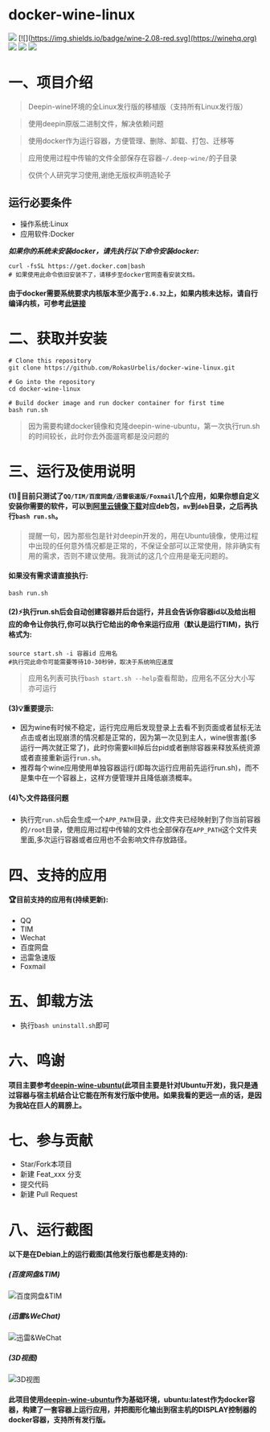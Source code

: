 # docker-wine-linux
[![](https://img.shields.io/badge/Linux-All_DISTORS-green.svg)](https://www.gnu.org)
[![](https://img.shields.io/badge/wine-2.08-red.svg](https://winehq.org)
[![](https://img.shields.io/badge/docker-18.09-blue.svg)](https://www.docker.com)
[![](https://img.shields.io/badge/Ubuntu-latest|FOR_DOCKER_IMAGE-orange.svg)](https://www.ubuntu.com)
![](https://img.shields.io/github/stars/RokasUrbelis/docker-wine-ubuntu.svg?label=Stars&style=social)
# 一、项目介绍
>Deepin-wine环境的全Linux发行版的移植版（支持所有Linux发行版）

>使用deepin原版二进制文件，解决依赖问题

>使用docker作为运行容器，方便管理、删除、卸载、打包、迁移等

>应用使用过程中传输的文件全部保存在容器`~/.deep-wine/`的子目录

>仅供个人研究学习使用,谢绝无版权声明造轮子

## 运行必要条件
- 操作系统:Linux
- 应用软件:Docker

***如果你的系统未安装docker，请先执行以下命令安装docker:***
```shell
curl -fsSL https://get.docker.com|bash
# 如果使用此命令依旧安装不了，请移步至docker官网查看安装文档。
```
#### 由于docker需要系统要求内核版本至少高于`2.6.32`上，如果内核未达标，请自行编译内核，可参考[此链接](https://blog.linux-code.com/articles/thread-1006.html)

# 二、获取并安装
```shell
# Clone this repository
git clone https://github.com/RokasUrbelis/docker-wine-linux.git

# Go into the repository
cd docker-wine-linux

# Build docker image and run docker container for first time
bash run.sh
``` 
>因为需要构建docker镜像和克隆deepin-wine-ubuntu，第一次执行run.sh的时间较长，此时你去外面遛弯都是没问题的


# 三、运行及使用说明

#### (1):rocket:目前只测试了`QQ/TIM/百度网盘/迅雷极速版/Foxmail`几个应用，如果你想自定义安装你需要的软件，可以到[阿里云镜像下载](http://mirrors.aliyun.com/deepin/pool/non-free/d/)对应deb包，`mv`到`deb`目录，之后再执行`bash run.sh`。
> 提醒一句，因为那些包是针对deepin开发的，用在Ubuntu镜像，使用过程中出现的任何意外情况都是正常的，不保证全部可以正常使用，除非确实有用的需求，否则不建议使用。我测试的这几个应用是毫无问题的。

#### 如果没有需求请直接执行:
```shell
bash run.sh
```
#### (2):zap:执行run.sh后会自动创建容器并后台运行，并且会告诉你容器id以及给出相应的命令让你执行,你可以执行它给出的命令来运行应用（默认是运行TIM)，执行格式为:
```shell
source start.sh -i 容器id 应用名
#执行完此命令可能需要等待10-30秒钟，取决于系统响应速度
```
>应用名列表可执行`bash start.sh --help`查看帮助，应用名不区分大小写亦可运行

#### (3):bulb:重要提示:
- 因为wine有时候不稳定，运行完应用后发现登录上去看不到页面或者鼠标无法点击或者出现崩溃的情况都是正常的，因为第一次见到主人，wine很害羞(多运行一两次就正常了)，此时你需要kill掉后台pid或者删除容器来释放系统资源或者直接重新运行`run.sh`。
- 推荐每个wine应用使用单独容器运行(即每次运行应用前先运行run.sh)，而不是集中在一个容器上，这样方便管理并且降低崩溃概率。
#### (4):label:文件路径问题
- 执行完`run.sh`后会生成一个`APP_PATH`目录，此文件夹已经映射到了你当前容器的`/root`目录，使用应用过程中传输的文件也全部保存在`APP_PATH`这个文件夹里面,多次运行容器或者应用也不会影响文件存放路径。

# 四、支持的应用
#### :trophy:目前支持的应用有(持续更新):
- QQ
- TIM
- Wechat
- 百度网盘
- 迅雷急速版
- Foxmail

# 五、卸载方法
- 执行`bash uninstall.sh`即可

# 六、鸣谢
#### 项目主要参考[deepin-wine-ubuntu](https://github.com/wszqkzqk/deepin-wine-ubuntu)(此项目主要是针对Ubuntu开发)，我只是通过容器与宿主机结合让它能在所有发行版中使用。如果我看的更远一点的话，是因为我站在巨人的肩膀上。
  
# 七、参与贡献
- Star/Fork本项目
- 新建 Feat_xxx 分支
- 提交代码
- 新建 Pull Request
      
# 八、运行截图 
#### 以下是在Debian上的运行截图(其他发行版也都是支持的):
##### (百度网盘&TIM)
![百度网盘&TIM](https://raw.githubusercontent.com/RokasUrbelis/docker-wine-ubuntu/master/screen/screen01.png)
##### (迅雷&WeChat)
![迅雷&WeChat](https://raw.githubusercontent.com/RokasUrbelis/docker-wine-ubuntu/master/screen/screen02.png)
##### (3D视图)
![3D视图](https://raw.githubusercontent.com/RokasUrbelis/docker-wine-ubuntu/master/screen/screen03.png)
#### 此项目使用[deepin-wine-ubuntu](https://github.com/wszqkzqk/deepin-wine-ubuntu)作为基础环境，ubuntu:latest作为docker容器，构建了一套容器上运行应用，并把图形化输出到宿主机的DISPLAY控制器的docker容器，支持所有发行版。

